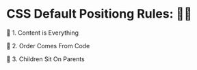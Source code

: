 # CSS Default Positiong Rules: 👩‍🏫

🔷 1. Content is Everything

🔷 2. Order Comes From Code

🔷 3. Children Sit On Parents
